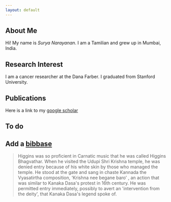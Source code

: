 ```yaml
---
layout: default
---
```


## About Me

<!-- <img class="profile-picture" src="sherlock.jpg"> -->

Hi! My name is *Surya Narayanan*. I am a Tamilian and grew up in Mumbai, India.

## Research Interest

I am a cancer researcher at the Dana Farber. I graduated from Stanford University.

## Publications
 
Here is a link to my [google scholar](https://scholar.google.com/citations?user=91W6K84AAAAJ&hl=en)

<!-- ## Typography

Something *italics* and something **bold**. -->

<!-- Here is a table

Year | Award | Category
-----|-------|--------
2014 | Emmy  | Won Outstanding Lead Actor in a miniseries or a movie
2015 | BAFTA | Nominated for Best Leading Actor for Sherlock
2014 | Satellite | Won Best Actor miniseries or television film

Here is a horizontal rule -->

## To do
Add a [bibbase](https://bibbase.org/start)
---

> Higgins was so proficient in Carnatic music that he was called Higgins Bhagvathar. When he visited the Udupi Shri Krishna temple, he was denied entry because of his white skin by those who managed the temple. He stood at the gate and sang in chaste Kannada the Vyasatirtha composition, ‘Krishna nee begane baro’ , an action that was similar to Kanaka Dasa's protest in 16th century. He was permitted entry immediately, possibly to avert an 'intervention from the deity', that Kanaka Dasa's legend spoke of.

